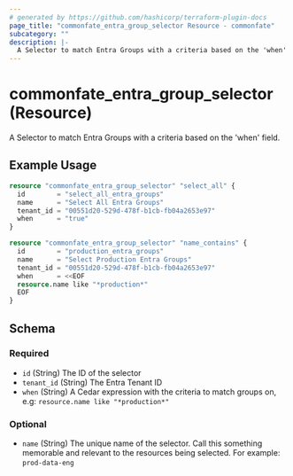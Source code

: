```yaml
---
# generated by https://github.com/hashicorp/terraform-plugin-docs
page_title: "commonfate_entra_group_selector Resource - commonfate"
subcategory: ""
description: |-
  A Selector to match Entra Groups with a criteria based on the 'when' field.
---
```


# commonfate_entra_group_selector (Resource)

A Selector to match Entra Groups with a criteria based on the 'when' field.

## Example Usage

```terraform
resource "commonfate_entra_group_selector" "select_all" {
  id        = "select_all_entra_groups"
  name      = "Select All Entra Groups"
  tenant_id = "00551d20-529d-478f-b1cb-fb04a2653e97"
  when      = "true"
}

resource "commonfate_entra_group_selector" "name_contains" {
  id        = "production_entra_groups"
  name      = "Select Production Entra Groups"
  tenant_id = "00551d20-529d-478f-b1cb-fb04a2653e97"
  when      = <<EOF
  resource.name like "*production*"
  EOF
}
```

<!-- schema generated by tfplugindocs -->
## Schema

### Required

- `id` (String) The ID of the selector
- `tenant_id` (String) The Entra Tenant ID
- `when` (String) A Cedar expression with the criteria to match groups on, e.g: `resource.name like "*production*"`

### Optional

- `name` (String) The unique name of the selector. Call this something memorable and relevant to the resources being selected. For example: `prod-data-eng`


